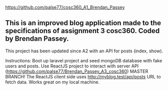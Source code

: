 https://github.com/palse77/cosc360_A1_Brendan_Passey

This is an improved blog application made to the specifications of assignment 3 cosc360.
Coded by Brendan Passey.
--------------------------------------------------------------------------------------

This project has been updated since A2 with an API for posts (index, show).

Instructions:
Boot up laravel project and seed mongoDB database with fake users and posts. 
Use ReactJS project to interact with server API (https://github.com/palse77/Brendan_Passey_A3_cosc360) MASTER BRANCH!
The ReactJS client side uses http://myblog.test/api/posts URL to fetch data. Works great on my local machine. 

